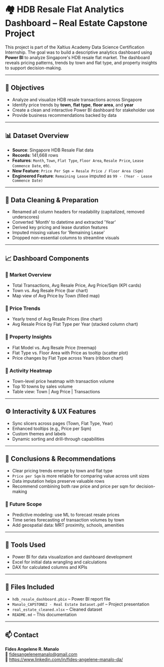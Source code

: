 # 🏘️ HDB Resale Flat Analytics Dashboard – Real Estate Capstone Project

This project is part of the Xaltius Academy Data Science Certification Internship. The goal was to build a descriptive analytics dashboard using **Power BI** to analyze Singapore's HDB resale flat market. The dashboard reveals pricing patterns, trends by town and flat type, and property insights to support decision-making.

---

## 🎯 Objectives

- Analyze and visualize HDB resale transactions across Singapore
- Identify price trends by **town**, **flat type**, **floor area**, and **year**
- Create a clean and interactive Power BI dashboard for stakeholder use
- Provide business recommendations backed by data

---

## 📊 Dataset Overview

- **Source**: Singapore HDB Resale Flat data
- **Records**: 141,668 rows
- **Features**: `Month`, `Town`, `Flat Type`, `Floor Area`, `Resale Price`, `Lease Commence Date`, etc.
- **New Feature**: `Price Per Sqm = Resale Price / Floor Area (Sqm)`
- **Engineered Feature**: `Remaining Lease` imputed as `99 - (Year - Lease Commence Date)`

---

## 🧹 Data Cleaning & Preparation

- Renamed all column headers for readability (capitalized, removed underscores)
- Converted 'Month' to datetime and extracted 'Year'
- Derived key pricing and lease duration features
- Imputed missing values for 'Remaining Lease'
- Dropped non-essential columns to streamline visuals

---

## 📈 Dashboard Components

### 📌 Market Overview
- Total Transactions, Avg Resale Price, Avg Price/Sqm (KPI cards)
- Town vs. Avg Resale Price (bar chart)
- Map view of Avg Price by Town (filled map)

### 📌 Price Trends
- Yearly trend of Avg Resale Prices (line chart)
- Avg Resale Price by Flat Type per Year (stacked column chart)

### 📌 Property Insights
- Flat Model vs. Avg Resale Price (treemap)
- Flat Type vs. Floor Area with Price as tooltip (scatter plot)
- Price changes by Flat Type across Years (ribbon chart)

### 📌 Activity Heatmap
- Town-level price heatmap with transaction volume
- Top 10 towns by sales volume
- Table view: Town | Avg Price | Transactions

---

## ⚙️ Interactivity & UX Features

- Sync slicers across pages (Town, Flat Type, Year)
- Enhanced tooltips (e.g., Price per Sqm)
- Custom themes and labels
- Dynamic sorting and drill-through capabilities

---

## 📌 Conclusions & Recommendations

- Clear pricing trends emerge by town and flat type
- `Price per Sqm` is more reliable for comparing value across unit sizes
- Data imputation helps preserve valuable rows
- Recommend combining both raw price and price per sqm for decision-making

### 🧭 Future Scope
- Predictive modeling: use ML to forecast resale prices
- Time series forecasting of transaction volumes by town
- Add geospatial data: MRT proximity, schools, amenities

---

## 🧰 Tools Used

- Power BI for data visualization and dashboard development  
- Excel for initial data wrangling and calculations  
- DAX for calculated columns and KPIs  

---

## 📁 Files Included

- `hdb_resale_dashboard.pbix` – Power BI report file  
- `Manalo_CAPSTONE2 - Real Estate Dataset.pdf` – Project presentation  
- `real_estate_cleaned.xlsx` – Cleaned dataset  
- `README.md` – This documentation  

---

## 📫 Contact

**Fides Angelene R. Manalo**  
📧 fidesangelenemanalo@gmail.com  
🔗 https://www.linkedin.com/in/fides-angelene-manalo-da/
